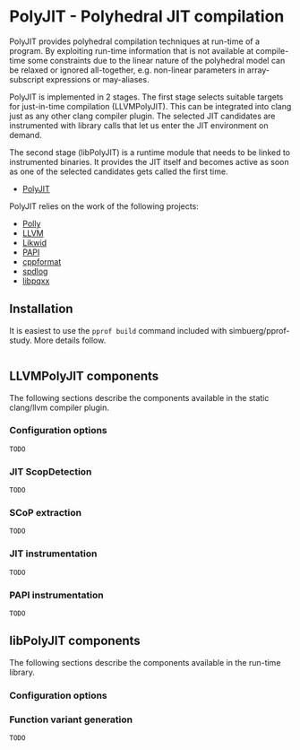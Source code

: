 # PolyJIT - Polyhedral JIT compilation

PolyJIT provides polyhedral compilation techniques at run-time of
a program. By exploiting run-time information that is not available at
compile-time some constraints due to the linear nature of the polyhedral
model can be relaxed or ignored all-together, e.g. non-linear parameters in
array-subscript expressions or may-aliases.

PolyJIT is implemented in 2 stages. The first stage selects suitable targets
for just-in-time compilation (LLVMPolyJIT). This can be integrated into
clang just as any other clang compiler plugin. The selected JIT candidates
are instrumented with library calls that let us enter the JIT environment
on demand.

The second stage (libPolyJIT) is a runtime module that needs to be linked
to instrumented binaries. It provides the JIT itself and becomes active
as soon as one of the selected candidates gets called the first time.

* [PolyJIT](http://www.infosun.fim.uni-passau.de/cl/PolyJIT/)

PolyJIT relies on the work of the following projects:

* [Polly](http://polly.llvm.org)
* [LLVM](http://llvm.org)
* [Likwid](https://code.google.com/p/likwid)
* [PAPI](http://icl.cs.utk.edu/papi/)
* [cppformat](https://github.com/cppformat/cppformat)
* [spdlog](https://github.com/gabime/spdlog)
* [libpqxx](http://pqxx.org/development/libpqxx/)

## Installation

It is easiest to use the ```pprof build``` command included with
simbuerg/pprof-study. More details follow.

```
```

## LLVMPolyJIT components

The following sections describe the components available in the static
clang/llvm compiler plugin.

### Configuration options
```
TODO
```

### JIT ScopDetection
```
TODO
```

### SCoP extraction
```
TODO
```

### JIT instrumentation
```
TODO
```

### PAPI instrumentation
```
TODO
```

## libPolyJIT components

The following sections describe the components available in the run-time
library.

### Configuration options

### Function variant generation
```
TODO
```
